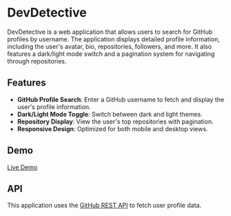 # DevDetective

DevDetective is a web application that allows users to search for GitHub profiles by username. The application displays detailed profile information, including the user's avatar, bio, repositories, followers, and more. It also features a dark/light mode switch and a pagination system for navigating through repositories.

## Features

- **GitHub Profile Search**: Enter a GitHub username to fetch and display the user's profile information.
- **Dark/Light Mode Toggle**: Switch between dark and light themes.
- **Repository Display**: View the user's top repositories with pagination.
- **Responsive Design**: Optimized for both mobile and desktop views.

## Demo

[Live Demo](https://your-demo-url.com)


## API

This application uses the [GitHub REST API](https://docs.github.com/en/rest) to fetch user profile data.

